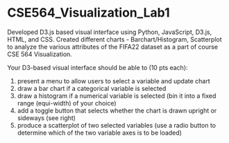 # CSE564_Visualization_Lab1
Developed D3.js based visual interface using Python, JavaScript, D3.js, HTML, and CSS. Created different charts - Barchart/Histogram, Scatterplot to analyze the various attributes of the FIFA22 dataset as a part of course CSE 564 Visualization.

Your D3-based visual interface should be able to (10 pts each):
1. present a menu to allow users to select a variable and update chart
2. draw a bar chart if a categorical variable is selected
3. draw a histogram if a numerical variable is selected (bin it into a fixed range (equi-width) of your choice)
4. add a toggle button that selects whether the chart is drawn upright or sideways (see right)
5. produce a scatterplot of two selected variables (use a radio button to determine which of the two variable axes is to be loaded)
